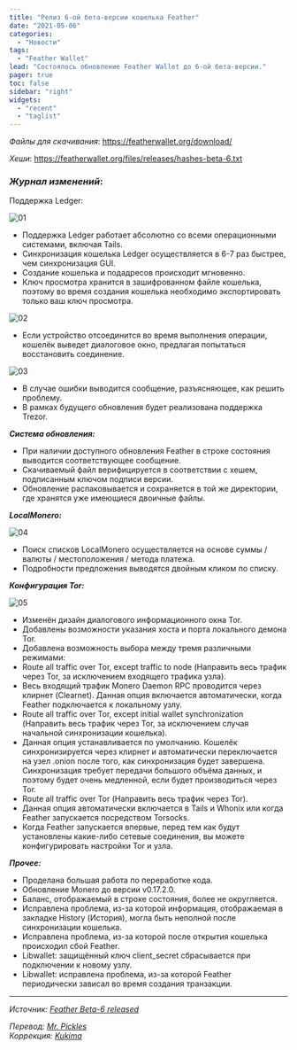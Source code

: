```yaml
---
title: "Релиз 6-ой бета-версии кошелька Feather"
date: "2021-05-06"
categories:
  - "Новости"
tags:
  - "Feather Wallet"
lead: "Состоялось обновление Feather Wallet до 6-ой бета-версии."
pager: true
toc: false
sidebar: "right"
widgets:
  - "recent"
  - "taglist"
---
```


_Файлы для скачивания_: https://featherwallet.org/download/  

_Хеши_: https://featherwallet.org/files/releases/hashes-beta-6.txt  

### _Журнал изменений_:  

Поддержка Ledger:

![01](/img/post/2021-05-06-feather-beta6/01.png)

- Поддержка Ledger работает абсолютно со всеми операционными системами, включая Tails.
- Синхронизация кошелька Ledger осуществляется в 6-7 раз быстрее, чем синхронизация GUI.
- Создание кошелька и подадресов происходит мгновенно.
- Ключ просмотра хранится в зашифрованном файле кошелька, поэтому во время создания кошелька необходимо экспортировать только ваш ключ просмотра.

![02](/img/post/2021-05-06-feather-beta6/02.png)

- Если устройство отсоединится во время выполнения операции, кошелёк выведет диалоговое окно, предлагая попытаться восстановить соединение.

![03](/img/post/2021-05-06-feather-beta6/03.png)

- В случае ошибки выводится сообщение, разъясняющее, как решить проблему.
- В рамках будущего обновления будет реализована поддержка Trezor.

_**Система обновления:**_

- При наличии доступного обновления Feather в строке состояния выводится соответствующее сообщение.
- Скачиваемый файл верифицируется в соответствии с хешем, подписанным ключом подписи версии.
- Обновление распаковывается и сохраняется в той же директории, где хранятся уже имеющиеся двоичные файлы.

_**LocalMonero:**_

![04](/img/post/2021-05-06-feather-beta6/04.png)

- Поиск списков LocalMonero осуществляется на основе суммы / валюты / местоположения / метода платежа.
- Подробности предложения выводятся двойным кликом по списку.

_**Конфигурация Tor:**_

![05](/img/post/2021-05-06-feather-beta6/05.png)

- Изменён дизайн диалогового информационного окна Tor.
- Добавлены возможности указания хоста и порта локального демона Tor.
- Добавлена возможность выбора между тремя различными режимами:
- Route all traffic over Tor, except traffic to node (Направить весь трафик через Tor, за исключением входящего трафика узла).
- Весь входящий трафик Monero Daemon RPC проводится через клирнет (Clearnet). Данная опция включается автоматически, когда Feather подключается к локальному узлу.
- Route all traffic over Tor, except initial wallet synchronization (Направить весь трафик через Tor, за исключением случая начальной синхронизации кошелька).
- Данная опция устанавливается по умолчанию. Кошелёк синхронизируется через клирнет и автоматически переключается на узел .onion после того, как синхронизация будет завершена. Синхронизация требует передачи большого объёма данных, и поэтому будет очень медленной, если будет производиться через Tor.
- Route all traffic over Tor (Направить весь трафик через Tor).
- Данная опция автоматически включается в Tails и Whonix или когда Feather запускается посредством Torsocks.
- Когда Feather запускается впервые, перед тем как будут установлены какие-либо сетевые соединения, вы можете конфигурировать настройки Tor и узла.

_**Прочее:**_

- Проделана большая работа по переработке кода.
- Обновление Monero до версии v0.17.2.0.
- Баланс, отображаемый в строке состояния, более не округляется.
- Исправлена проблема, из-за которой информация, отображаемая в закладке History (История), могла быть неполной после синхронизации кошелька.
- Исправлена проблема, из-за которой после открытия кошелька происходил сбой Feather.
- Libwallet: защищённый ключ client_secret сбрасывается при подключении к новому узлу.
- Libwallet: исправлена проблема, из-за которой Feather периодически зависал во время создания транзакции.

---

_Источник: [Feather Beta-6 released](https://www.reddit.com/r/LocalMonero/comments/n63u2m/the_free_and_open_source_monero_light_wallet/)_

_Перевод: [Mr. Pickles](https://t.me/v1docq47)_  
_Коррекция: [Kukima](https://t.me/Kukima)_
